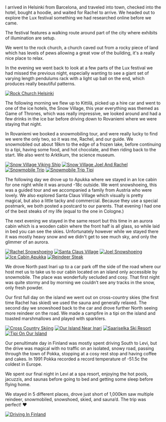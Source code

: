 <!--moml:meta
Title: 2019 Finland
Date: 2019-01-01
Hero: ice-sculpture-snow-village
Intro: Ten days exploring Finland with my partner, from Helsinki to the Arctic Circle and beyond.
-->

I arrived in Helsinki from Barcelona, and traveled into town, checked into the hotel, bought a hoodie, and waited for Rachel to arrive. We headed out to explore the Lux festival something we had researched online before we came.

The festival features a walking route around part of the city where exhibits of illumination are setup.

We went to the rock church, a church caved out from a rocky piece of land which has levels of pews allowing a great vow of the building, it's a really nice place to relax.

In the evening we went back to look at a few parts of the Lux festival we had missed the previous night, especially wanting to see a giant set of varying length pendulums rack with a light up ball on the end, which produces really beautiful patterns.

<div class="gallery">
    <a href="/2019-finland/rock-church-helsinki-2000.jpg"><img alt="Rock Church Helsinki" srcset="/2014-barcelona/rock-church-helsinki-400.jpg, /2019-finland/rock-church-helsinki-800.jpg 800w, /2019-finland/rock-church-helsinki-1200.jpg 1200w, /2019-finland/rock-church-helsinki-1600.jpg 1600w, /2019-finland/rock-church-helsinki-2000.jpg 2000w" src="/2019-finland/rock-church-helsinki-400.jpg"></a>
</div>

The following morning we flew up to Kittilä, picked up a hire car and went to one of the ice hotels, the Snow Village, this year everything was themed as Game of Thrones, which was really impressive, we looked around and had a few drinks in the ice bar before driving down to Rovaniemi where we were staying that night.

In Rovaniemi we booked a snowmobiling tour, and were really lucky to find we were the only two, so it was me, Rachel, and our guide. We snowmobiled out about 18km to the edge of a frozen lake, before continuing to a tipi, having some food, and hot chocolate, and then riding back to the start. We also went to Arktikum, the science museum.

<div class="gallery">
    <a href="/2019-finland/snow-village-viking-ship-2000.jpg"><img alt="Snow Village Viking Ship" srcset="/2014-barcelona/snow-village-viking-ship-400.jpg, /2019-finland/snow-village-viking-ship-800.jpg 800w, /2019-finland/snow-village-viking-ship-1200.jpg 1200w, /2019-finland/snow-village-viking-ship-1600.jpg 1600w, /2019-finland/snow-village-viking-ship-2000.jpg 2000w" src="/2019-finland/snow-village-viking-ship-400.jpg"></a>
    <a href="/2019-finland/snow-village-joel-and-rachel-2000.jpg"><img alt="Snow Village Joel And Rachel" srcset="/2014-barcelona/snow-village-joel-and-rachel-400.jpg, /2019-finland/snow-village-joel-and-rachel-800.jpg 800w, /2019-finland/snow-village-joel-and-rachel-1200.jpg 1200w, /2019-finland/snow-village-joel-and-rachel-1600.jpg 1600w, /2019-finland/snow-village-joel-and-rachel-2000.jpg 2000w" src="/2019-finland/snow-village-joel-and-rachel-400.jpg"></a>
    <a href="/2019-finland/snowmobile-trip-2000.jpg"><img alt="Snowmobile Trip" srcset="/2014-barcelona/snowmobile-trip-400.jpg, /2019-finland/snowmobile-trip-800.jpg 800w, /2019-finland/snowmobile-trip-1200.jpg 1200w, /2019-finland/snowmobile-trip-1600.jpg 1600w, /2019-finland/snowmobile-trip-2000.jpg 2000w" src="/2019-finland/snowmobile-trip-400.jpg"></a>
    <a href="/2019-finland/snowmobile-trip-tipi-2000.jpg"><img alt="Snowmobile Trip Tipi" srcset="/2014-barcelona/snowmobile-trip-tipi-400.jpg, /2019-finland/snowmobile-trip-tipi-800.jpg 800w, /2019-finland/snowmobile-trip-tipi-1200.jpg 1200w, /2019-finland/snowmobile-trip-tipi-1600.jpg 1600w, /2019-finland/snowmobile-trip-tipi-2000.jpg 2000w" src="/2019-finland/snowmobile-trip-tipi-400.jpg"></a>
</div>

The following day we drove up to Apukka where we stayed in an Ice cabin for one night while it was around -18c outside. We went snowshoeing, this was a guided tour and we accompanied a family from Austria who were lovely. We also explored Santa Claus Village which visually is pretty magical, but also a little tacky and commercial. Because they use a special postmark, we both posted a postcard to our parents. That evening I had one of the best steaks of my life (equal to the one in Cologne.)

The next evening we stayed in the same resort but this time in an aurora cabin which is a wooden cabin where the front half is all glass, so while laid in bed you can see the skies. Unfortunately however while we stayed there it was mostly heavy snow and we didn't get to see much sky, and only the glimmer of an aurora.

<div class="gallery">
    <a href="/2019-finland/rachel-snowshoeing-2000.jpg"><img alt="Rachel Snowshoeing" srcset="/2014-barcelona/rachel-snowshoeing-400.jpg, /2019-finland/rachel-snowshoeing-800.jpg 800w, /2019-finland/rachel-snowshoeing-1200.jpg 1200w, /2019-finland/rachel-snowshoeing-1600.jpg 1600w, /2019-finland/rachel-snowshoeing-2000.jpg 2000w" src="/2019-finland/rachel-snowshoeing-400.jpg"></a>
    <a href="/2019-finland/santa-claus-village-2000.jpg"><img alt="Santa Claus Village" srcset="/2014-barcelona/santa-claus-village-400.jpg, /2019-finland/santa-claus-village-800.jpg 800w, /2019-finland/santa-claus-village-1200.jpg 1200w, /2019-finland/santa-claus-village-1600.jpg 1600w, /2019-finland/santa-claus-village-2000.jpg 2000w" src="/2019-finland/santa-claus-village-400.jpg"></a>
    <a href="/2019-finland/joel-snowshoeing-2000.jpg"><img alt="Joel Snowshoeing" srcset="/2014-barcelona/joel-snowshoeing-400.jpg, /2019-finland/joel-snowshoeing-800.jpg 800w, /2019-finland/joel-snowshoeing-1200.jpg 1200w, /2019-finland/joel-snowshoeing-1600.jpg 1600w, /2019-finland/joel-snowshoeing-2000.jpg 2000w" src="/2019-finland/joel-snowshoeing-400.jpg"></a>
    <a href="/2019-finland/ice-cabin-apukka-2000.jpg"><img alt="Ice Cabin Apukka" srcset="/2014-barcelona/ice-cabin-apukka-400.jpg, /2019-finland/ice-cabin-apukka-800.jpg 800w, /2019-finland/ice-cabin-apukka-1200.jpg 1200w, /2019-finland/ice-cabin-apukka-1600.jpg 1600w, /2019-finland/ice-cabin-apukka-2000.jpg 2000w" src="/2019-finland/ice-cabin-apukka-400.jpg"></a>
    <a href="/2019-finland/reindeer-steak-2000.jpg"><img alt="Reindeer Steak" srcset="/2014-barcelona/reindeer-steak-400.jpg, /2019-finland/reindeer-steak-800.jpg 800w, /2019-finland/reindeer-steak-1200.jpg 1200w, /2019-finland/reindeer-steak-1600.jpg 1600w, /2019-finland/reindeer-steak-2000.jpg 2000w" src="/2019-finland/reindeer-steak-400.jpg"></a>
</div>

We drove North past Inari up to a car park off the side of the road where our host met us to take us to our cabin located on an island only accessible by snowmobile. The place was wonderfully secluded and cosy. That first night was quite stormy and by morning we couldn’t see any tracks in the snow, only fresh powder.

Our first full day on the island we went out on cross-country skies (the first time Rachel has skied) we used the sauna and generally relaxed. The second day we snowshoed back to the car and drove further North seeing more reindeer on the road. We made a campfire in a tipi on the island and toasted marshmallows and played with sparklers.

<div class="gallery">
    <a href="/2019-finland/cross-country-skiing-2000.jpg"><img alt="Cross Country Skiing" srcset="/2014-barcelona/cross-country-skiing-400.jpg, /2019-finland/cross-country-skiing-800.jpg 800w, /2019-finland/cross-country-skiing-1200.jpg 1200w, /2019-finland/cross-country-skiing-1600.jpg 1600w, /2019-finland/cross-country-skiing-2000.jpg 2000w" src="/2019-finland/cross-country-skiing-400.jpg"></a>
    <a href="/2019-finland/our-island-near-inari-2000.jpg"><img alt="Our Island Near Inari" srcset="/2014-barcelona/our-island-near-inari-400.jpg, /2019-finland/our-island-near-inari-800.jpg 800w, /2019-finland/our-island-near-inari-1200.jpg 1200w, /2019-finland/our-island-near-inari-1600.jpg 1600w, /2019-finland/our-island-near-inari-2000.jpg 2000w" src="/2019-finland/our-island-near-inari-400.jpg"></a>
    <a href="/2019-finland/saariselka-ski-resort-2000.jpg"><img alt="Saariselka Ski Resort" srcset="/2014-barcelona/saariselka-ski-resort-400.jpg, /2019-finland/saariselka-ski-resort-800.jpg 800w, /2019-finland/saariselka-ski-resort-1200.jpg 1200w, /2019-finland/saariselka-ski-resort-1600.jpg 1600w, /2019-finland/saariselka-ski-resort-2000.jpg 2000w" src="/2019-finland/saariselka-ski-resort-400.jpg"></a>
    <a href="/2019-finland/tipi-on-our-island-2000.jpg"><img alt="Tipi On Our Island" srcset="/2014-barcelona/tipi-on-our-island-400.jpg, /2019-finland/tipi-on-our-island-800.jpg 800w, /2019-finland/tipi-on-our-island-1200.jpg 1200w, /2019-finland/tipi-on-our-island-1600.jpg 1600w, /2019-finland/tipi-on-our-island-2000.jpg 2000w" src="/2019-finland/tipi-on-our-island-400.jpg"></a>
</div>

Our penultimate day in Finland was mostly spent driving South to Levi, but the drive was magical with no traffic on an isolated, snowy road, passing through the town of Pokka, stopping at a cosy rest stop and having coffee and cakes. In 1991 Pokka recorded a record temperature of -51.5c the coldest in Europe.

We spent our final night in Levi at a spa resort, enjoying the hot pools, jacuzzis, and saunas before going to bed and getting some sleep before flying home.

We stayed in 5 different places, drove just short of 1,000km saw multiple reindeer, snowmobiled, snowshoed, skied, and sauna’d. The trip was perfect! ❤️

<div class="gallery">
    <a href="/2019-finland/driving-in-finland-2000.jpg"><img alt="Driving In Finland" srcset="/2014-barcelona/driving-in-finland-400.jpg, /2019-finland/driving-in-finland-800.jpg 800w, /2019-finland/driving-in-finland-1200.jpg 1200w, /2019-finland/driving-in-finland-1600.jpg 1600w, /2019-finland/driving-in-finland-2000.jpg 2000w" src="/2019-finland/driving-in-finland-400.jpg"></a>
</div>
